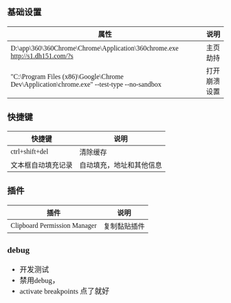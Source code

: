 <span  style="font-family: Simsun,serif; font-size: 17px; ">

### 基础设置

| 属性                                                                                         | 说明      |
|--------------------------------------------------------------------------------------------|---------|
| D:\app\360\360Chrome\Chrome\Application\360chrome.exe http://s1.dh151.com/?s               | 主页劫持    |
| "C:\Program Files (x86)\Google\Chrome Dev\Application\chrome.exe" --test-type --no-sandbox | 打开崩溃设置  |

### 快捷键

| 快捷键            | 说明           |
|----------------|--------------|
| ctrl+shift+del | 清除缓存         |
| 文本框自动填充记录      | 自动填充，地址和其他信息 |

### 插件

| 插件                           | 说明      |
|------------------------------|---------|
| Clipboard Permission Manager | 复制黏贴插件  |

### debug

- 开发测试
- 禁用debug，
- activate breakpoints 点了就好

</span>